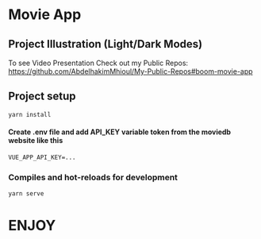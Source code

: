 # Movie App

## Project Illustration (Light/Dark Modes)
To see Video Presentation Check out my Public Repos: https://github.com/AbdelhakimMhioul/My-Public-Repos#boom-movie-app

## Project setup
```
yarn install
```
#### Create .env file and add API_KEY variable token from the moviedb website like this
```
VUE_APP_API_KEY=...
```

### Compiles and hot-reloads for development
```
yarn serve
```

# ENJOY
